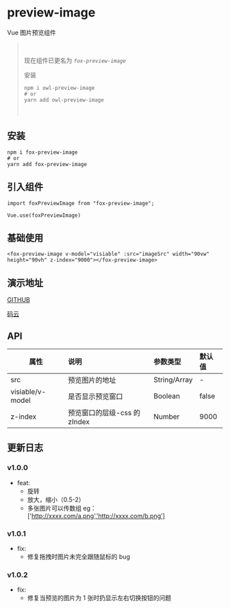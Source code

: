 # preview-image

Vue 图片预览组件

> &nbsp;
>
> 现在组件已更名为 _`fox-preview-image`_
>
> 安装
>
> ```
> npm i owl-preview-image
> # or
> yarn add owl-preview-image
> ```
>
> &nbsp;

## 安装

```
npm i fox-preview-image
# or
yarn add fox-preview-image
```

## 引入组件

```
import foxPreviewImage from "fox-preview-image";

Vue.use(foxPreviewImage)
```

## 基础使用

```
<fox-preview-image v-model="visiable" :src="imageSrc" width="90vw" height="90vh" z-index="9000"></fox-preview-image>
```

## 演示地址

[GITHUB](https://guojikun.github.io/preview-image/)

[码云](https://guojikun_admin.gitee.io/preview-image/)

## API

| 属性             | 说明                         | 参数类型     | 默认值 |
| ---------------- | :--------------------------- | :----------- | :----- |
| src              | 预览图片的地址               | String/Array | -      |
| visiable/v-model | 是否显示预览窗口             | Boolean      | false  |
| z-index          | 预览窗口的层级-css 的 zIndex | Number       | 9000   |

## 更新日志

### v1.0.0

-   feat:
    -   旋转
    -   放大，缩小（0.5-2）
    -   多张图片可以传数组 eg：['http://xxxx.com/a.png','http://xxxx.com/b.png']

### v1.0.1

-   fix:
    -   修复拖拽时图片未完全跟随鼠标的 bug

### v1.0.2

-   fix:
    -   修复当预览的图片为 1 张时扔显示左右切换按钮的问题
